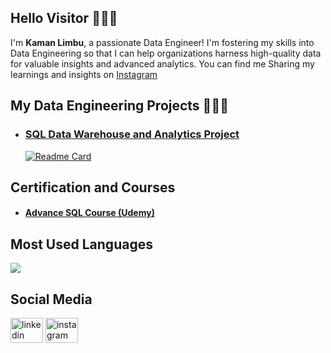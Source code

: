 ## Hello Visitor 🙋🏻‍♂️  
I'm **Kaman Limbu**, a passionate Data Engineer! I'm fostering my skills into Data Engineering so that I can help organizations harness high-quality data for valuable insights and advanced analytics.
You can find me Sharing my learnings and insights on [Instagram](https://www.instagram.com/chotamotacoder/)

## My Data Engineering Projects 👷🏻‍♂️
- ### [SQL Data Warehouse and Analytics Project](https://github.com/KamanHang/sqldatawarehousedataengineeringproject)
  [![Readme Card](https://github-readme-stats.vercel.app/api/pin/?username=kamanhang&repo=sqldatawarehousedataengineeringproject)](https://github.com/kamanhang/sqldatawarehousedataengineeringproject)
## Certification and Courses
- #### [Advance SQL Course (Udemy)](https://www.udemy.com/certificate/UC-e66ea059-1ecc-4558-8d01-a73f7773cf53/)
## Most Used Languages
![](https://github-readme-stats.vercel.app/api/top-langs/?username=KamanHang&theme=dark&hide_border=false&include_all_commits=true&count_private=true&layout=compact)

## Social Media
<div align="left">
  <a href="https://linkedin.com/in/kamanlimbu" target="blank"><img src="https://raw.githubusercontent.com/maurodesouza/profile-readme-generator/master/src/assets/icons/social/linkedin/default.svg" width="52" height="40" alt="linkedin logo" /></a>
  <a href="https://www.instagram.com/chotamotacoder/" target="blank"><img src="https://raw.githubusercontent.com/maurodesouza/profile-readme-generator/master/src/assets/icons/social/instagram/default.svg" width="52" height="40" alt="instagram logo"  /></a>
</div>



